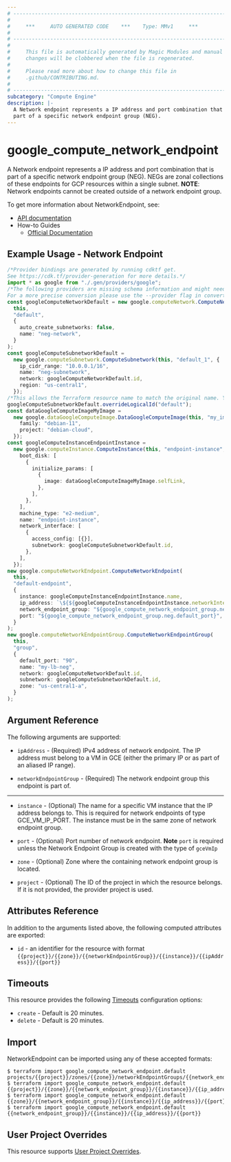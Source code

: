 ```yaml
---
# ----------------------------------------------------------------------------
#
#     ***     AUTO GENERATED CODE    ***    Type: MMv1     ***
#
# ----------------------------------------------------------------------------
#
#     This file is automatically generated by Magic Modules and manual
#     changes will be clobbered when the file is regenerated.
#
#     Please read more about how to change this file in
#     .github/CONTRIBUTING.md.
#
# ----------------------------------------------------------------------------
subcategory: "Compute Engine"
description: |-
  A Network endpoint represents a IP address and port combination that is
  part of a specific network endpoint group (NEG).
---
```


# google\_compute\_network\_endpoint

A Network endpoint represents a IP address and port combination that is
part of a specific network endpoint group (NEG). NEGs are zonal
collections of these endpoints for GCP resources within a
single subnet. **NOTE**: Network endpoints cannot be created outside of a
network endpoint group.

To get more information about NetworkEndpoint, see:

* [API documentation](https://cloud.google.com/compute/docs/reference/rest/beta/networkEndpointGroups)
* How-to Guides
  * [Official Documentation](https://cloud.google.com/load-balancing/docs/negs/)

## Example Usage - Network Endpoint

```typescript
/*Provider bindings are generated by running cdktf get.
See https://cdk.tf/provider-generation for more details.*/
import * as google from "./.gen/providers/google";
/*The following providers are missing schema information and might need manual adjustments to synthesize correctly: google.
For a more precise conversion please use the --provider flag in convert.*/
const googleComputeNetworkDefault = new google.computeNetwork.ComputeNetwork(
  this,
  "default",
  {
    auto_create_subnetworks: false,
    name: "neg-network",
  }
);
const googleComputeSubnetworkDefault =
  new google.computeSubnetwork.ComputeSubnetwork(this, "default_1", {
    ip_cidr_range: "10.0.0.1/16",
    name: "neg-subnetwork",
    network: googleComputeNetworkDefault.id,
    region: "us-central1",
  });
/*This allows the Terraform resource name to match the original name. You can remove the call if you don't need them to match.*/
googleComputeSubnetworkDefault.overrideLogicalId("default");
const dataGoogleComputeImageMyImage =
  new google.dataGoogleComputeImage.DataGoogleComputeImage(this, "my_image", {
    family: "debian-11",
    project: "debian-cloud",
  });
const googleComputeInstanceEndpointInstance =
  new google.computeInstance.ComputeInstance(this, "endpoint-instance", {
    boot_disk: [
      {
        initialize_params: [
          {
            image: dataGoogleComputeImageMyImage.selfLink,
          },
        ],
      },
    ],
    machine_type: "e2-medium",
    name: "endpoint-instance",
    network_interface: [
      {
        access_config: [{}],
        subnetwork: googleComputeSubnetworkDefault.id,
      },
    ],
  });
new google.computeNetworkEndpoint.ComputeNetworkEndpoint(
  this,
  "default-endpoint",
  {
    instance: googleComputeInstanceEndpointInstance.name,
    ip_address: `\${${googleComputeInstanceEndpointInstance.networkInterface.fqn}[0].network_ip}`,
    network_endpoint_group: "${google_compute_network_endpoint_group.neg.name}",
    port: "${google_compute_network_endpoint_group.neg.default_port}",
  }
);
new google.computeNetworkEndpointGroup.ComputeNetworkEndpointGroup(
  this,
  "group",
  {
    default_port: "90",
    name: "my-lb-neg",
    network: googleComputeNetworkDefault.id,
    subnetwork: googleComputeSubnetworkDefault.id,
    zone: "us-central1-a",
  }
);

```

## Argument Reference

The following arguments are supported:

*   `ipAddress` -
    (Required)
    IPv4 address of network endpoint. The IP address must belong
    to a VM in GCE (either the primary IP or as part of an aliased IP
    range).

*   `networkEndpointGroup` -
    (Required)
    The network endpoint group this endpoint is part of.

***

*   `instance` -
    (Optional)
    The name for a specific VM instance that the IP address belongs to.
    This is required for network endpoints of type GCE\_VM\_IP\_PORT.
    The instance must be in the same zone of network endpoint group.

*   `port` -
    (Optional)
    Port number of network endpoint.
    **Note** `port` is required unless the Network Endpoint Group is created
    with the type of `gceVmIp`

*   `zone` -
    (Optional)
    Zone where the containing network endpoint group is located.

*   `project` - (Optional) The ID of the project in which the resource belongs.
    If it is not provided, the provider project is used.

## Attributes Reference

In addition to the arguments listed above, the following computed attributes are exported:

* `id` - an identifier for the resource with format `{{project}}/{{zone}}/{{networkEndpointGroup}}/{{instance}}/{{ipAddress}}/{{port}}`

## Timeouts

This resource provides the following
[Timeouts](https://developer.hashicorp.com/terraform/plugin/sdkv2/resources/retries-and-customizable-timeouts) configuration options:

* `create` - Default is 20 minutes.
* `delete` - Default is 20 minutes.

## Import

NetworkEndpoint can be imported using any of these accepted formats:

```console
$ terraform import google_compute_network_endpoint.default projects/{{project}}/zones/{{zone}}/networkEndpointGroups/{{network_endpoint_group}}/{{instance}}/{{ip_address}}/{{port}}
$ terraform import google_compute_network_endpoint.default {{project}}/{{zone}}/{{network_endpoint_group}}/{{instance}}/{{ip_address}}/{{port}}
$ terraform import google_compute_network_endpoint.default {{zone}}/{{network_endpoint_group}}/{{instance}}/{{ip_address}}/{{port}}
$ terraform import google_compute_network_endpoint.default {{network_endpoint_group}}/{{instance}}/{{ip_address}}/{{port}}
```

## User Project Overrides

This resource supports [User Project Overrides](https://registry.terraform.io/providers/hashicorp/google/latest/docs/guides/provider_reference#user_project_override).
